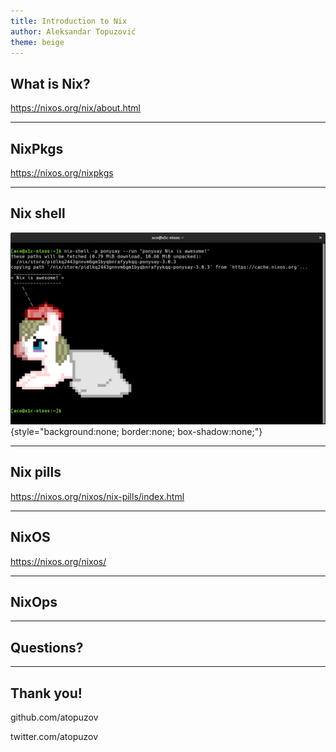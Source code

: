 ```yaml
---
title: Introduction to Nix
author: Aleksandar Topuzović
theme: beige
---
```


## What is Nix?

https://nixos.org/nix/about.html

---

## NixPkgs

https://nixos.org/nixpkgs

---

## Nix shell

![nix-shell](images/nix-shell-ponysay.png){style="background:none; border:none; box-shadow:none;"}

---

## Nix pills

https://nixos.org/nixos/nix-pills/index.html

---

## NixOS

https://nixos.org/nixos/

---

## NixOps


---

## Questions?

---

## Thank you!

github.com/atopuzov

twitter.com/atopuzov
